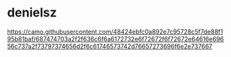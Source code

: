 # denielsz
https://camo.githubusercontent.com/48424ebfc0a892e7c95728c5f7de88f195b81baf/687474703a2f2f636c6f6a6172732e6f72672f6f72672e64616e69656c737a2f73797374656d2f6c61746573742d76657273696f6e2e737667
